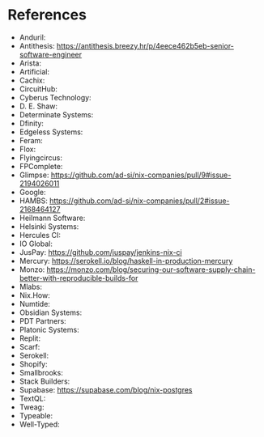 # References

- Anduril:
- Antithesis: <https://antithesis.breezy.hr/p/4eece462b5eb-senior-software-engineer>
- Arista:
- Artificial:
- Cachix:
- CircuitHub:
- Cyberus Technology:
- D. E. Shaw:
- Determinate Systems:
- Dfinity:
- Edgeless Systems:
- Feram:
- Flox:
- Flyingcircus:
- FPComplete:
- Glimpse: <https://github.com/ad-si/nix-companies/pull/9#issue-2194026011>
- Google:
- HAMBS: <https://github.com/ad-si/nix-companies/pull/2#issue-2168464127>
- Heilmann Software:
- Helsinki Systems:
- Hercules CI:
- IO Global:
- JusPay: <https://github.com/juspay/jenkins-nix-ci>
- Mercury: <https://serokell.io/blog/haskell-in-production-mercury>
- Monzo: <https://monzo.com/blog/securing-our-software-supply-chain-better-with-reproducible-builds-for>
- Mlabs:
- Nix.How:
- Numtide:
- Obsidian Systems:
- PDT Partners:
- Platonic Systems:
- Replit:
- Scarf:
- Serokell:
- Shopify:
- Smallbrooks:
- Stack Builders:
- Supabase: https://supabase.com/blog/nix-postgres
- TextQL:
- Tweag:
- Typeable:
- Well-Typed:
